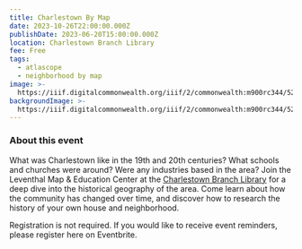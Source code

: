 ```yaml
---
title: Charlestown By Map
date: 2023-10-26T22:00:00.000Z
publishDate: 2023-06-20T15:00:00.000Z
location: Charlestown Branch Library
fee: Free
tags:
  - atlascope
  - neighborhood by map
image: >-
  https://iiif.digitalcommonwealth.org/iiif/2/commonwealth:m900rc344/524,521,6935,4441/2000,/0/default.jpg
backgroundImage: >-
  https://iiif.digitalcommonwealth.org/iiif/2/commonwealth:m900rc344/524,521,6935,4441/2000,/0/default.jpg
---
```


### About this event

What was Charlestown like in the 19th and 20th centuries? What schools and churches were around? Were any industries based in the area? Join the Leventhal Map & Education Center at the [Charlestown Branch Library](https://www.bpl.org/locations/charlestown/) for a deep dive into the historical geography of the area. Come learn about how the community has changed over time, and discover how to research the history of your own house and neighborhood.

Registration is not required. If you would like to receive event reminders, please register here on Eventbrite.
